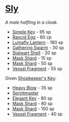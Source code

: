 # [Sly](https://hollowknight.wiki/w/Sly)

*A male halfling in a cloak.*

* [Simple Key](/items/simple_key.md) - 95 sp
* [Rancid Egg](/items/rancid_egg.md) - 60 cp
* [Lumafly Lantern](/items/lumafly_lantern.md) - 180 sp
* [Gathering Swarm](/charms/gathering_swarm.md) - 30 sp
* [Stalwart Shell](/charms/stalwart_shell.md) - 20 sp
* [Mask Shard](/items/mask_shard.md) - 15 sp
* [Mask Shard](/items/mask_shard.md) - 50 sp
* [Vessel Fragment](/items/vessel_fragment.md) - 55 sp

Given [Shopkeeper's Key](/items/shopkeepers_key.md):

* [Heavy Blow](/charms/heavy_blow.md) - 35 sp
* [Sprintmaster](/charms/sprintmaster.md)
* [Elegant Key](/items/elegant_key.md) - 80 sp
* [Mask Shard](/items/mask_shard.md) - 80 sp
* [Mask Shard](/items/mask_shard.md) - 150 sp
* [Vessel Fragment](/items/vessel_fragment.md) - 40 sp
